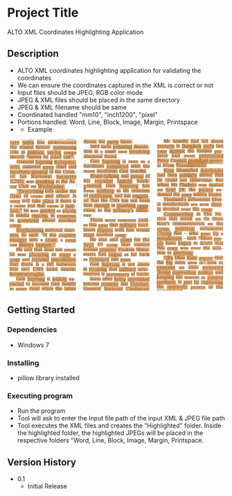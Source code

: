 # Project Title

ALTO XML Coordinates Highlighting Application

## Description

* ALTO XML coordinates highlighting application for validating the coordinates
* We can ensure the coordinates captured in the XML is correct or not
* Input files should be JPEG, RGB color mode
* JPEG & XML files should be placed in the same directory  
* JPEG & XML filename should be same
* Coordinated handled "mm10", "inch1200", "pixel" 
* Portions handled: Word, Line, Block, Image, Margin, Printspace
* * Example
<p><img src="https://github.com/Rajasekaran85/ALTO-XML-highlighting-Application/blob/main/example.png"/></p>

## Getting Started

### Dependencies 

* Windows 7

### Installing

* pillow library installed

### Executing program

* Run the program
* Tool will ask to enter the Input file path of the input XML & JPEG file path
* Tool executes the XML files and creates the "Highlighted" folder. Inside the highlighted folder, the highlighted JPEGs will be placed in the respective folders "Word, Line, Block, Image, Margin, Printspace.

## Version History

* 0.1
    * Initial Release
